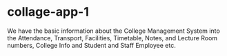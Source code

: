 # collage-app-1
We have the basic information about the College Management System into the Attendance, Transport, Facilities, Timetable, Notes, and Lecture Room numbers, College Info and Student and Staff Employee etc.
